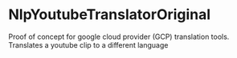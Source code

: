 # NlpYoutubeTranslatorOriginal
Proof of concept for google cloud provider (GCP) translation tools.  Translates a youtube clip to a different language
